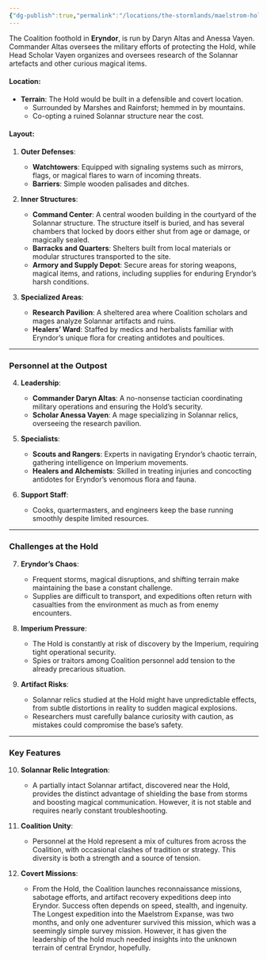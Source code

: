 ```yaml
---
{"dg-publish":true,"permalink":"/locations/the-stormlands/maelstrom-hold/maelstrom-hold/","noteIcon":"","updated":"2025-02-14T17:04:26.000-08:00"}
---
```


The Coalition foothold in **Eryndor**, is run by Daryn Altas and Anessa Vayen. Commander Altas oversees the military efforts of protecting the Hold, while Head Scholar Vayen organizes and oversees research of the Solannar artefacts and other curious magical items. 

#### **Location**:

- **Terrain**: The Hold would be built in a defensible and covert location.
    - Surrounded by Marshes and Rainforst; hemmed in by mountains.
    - Co-opting a ruined Solannar structure near the cost.

#### **Layout**:

1. **Outer Defenses**:
    
    - **Watchtowers**: Equipped with signaling systems such as mirrors, flags, or magical flares to warn of incoming threats.
    - **Barriers**: Simple wooden palisades and ditches.
    
2. **Inner Structures**:
    
    - **Command Center**: A central wooden building in the courtyard of the Solannar structure. The structure itself is buried, and has several chambers that locked by doors either shut from age or damage, or magically sealed. 
    - **Barracks and Quarters**: Shelters built from local materials or modular structures transported to the site.
    - **Armory and Supply Depot**: Secure areas for storing weapons, magical items, and rations, including supplies for enduring Eryndor’s harsh conditions.
    
3. **Specialized Areas**:
    
    - **Research Pavilion**: A sheltered area where Coalition scholars and mages analyze Solannar artifacts and ruins.
    - **Healers’ Ward**: Staffed by medics and herbalists familiar with Eryndor’s unique flora for creating antidotes and poultices.
    

---

### **Personnel at the Outpost**

4. **Leadership**:
    
    - **Commander Daryn Altas**: A no-nonsense tactician coordinating military operations and ensuring the Hold’s security.
    - **Scholar Anessa Vayen**: A mage specializing in Solannar relics, overseeing the research pavilion.
5. **Specialists**:
    
    - **Scouts and Rangers**: Experts in navigating Eryndor’s chaotic terrain, gathering intelligence on Imperium movements.
    - **Healers and Alchemists**: Skilled in treating injuries and concocting antidotes for Eryndor’s venomous flora and fauna.
6. **Support Staff**:
    
    - Cooks, quartermasters, and engineers keep the base running smoothly despite limited resources.

---

### **Challenges at the Hold**

7. **Eryndor’s Chaos**:
    
    - Frequent storms, magical disruptions, and shifting terrain make maintaining the base a constant challenge.
    - Supplies are difficult to transport, and expeditions often return with casualties from the environment as much as from enemy encounters.
8. **Imperium Pressure**:
    
    - The Hold is constantly at risk of discovery by the Imperium, requiring tight operational security.
    - Spies or traitors among Coalition personnel add tension to the already precarious situation.
9. **Artifact Risks**:
    
    - Solannar relics studied at the Hold might have unpredictable effects, from subtle distortions in reality to sudden magical explosions.
    - Researchers must carefully balance curiosity with caution, as mistakes could compromise the base’s safety.

---

### **Key Features**

10. **Solannar Relic Integration**:
    
    - A partially intact Solannar artifact, discovered near the Hold, provides the distinct advantage of shielding the base from storms and boosting magical communication. However, it is not stable and requires nearly constant troubleshooting.
11. **Coalition Unity**:
    
    - Personnel at the Hold represent a mix of cultures from across the Coalition, with occasional clashes of tradition or strategy. This diversity is both a strength and a source of tension.
12. **Covert Missions**:
    
    - From the Hold, the Coalition launches reconnaissance missions, sabotage efforts, and artifact recovery expeditions deep into Eryndor. Success often depends on speed, stealth, and ingenuity. The Longest expedition into the Maelstrom Expanse, was two months, and only one adventurer survived this mission, which was a seemingly simple survey mission. However, it has given the leadership of the hold much needed insights into the unknown terrain of central Eryndor, hopefully. 
